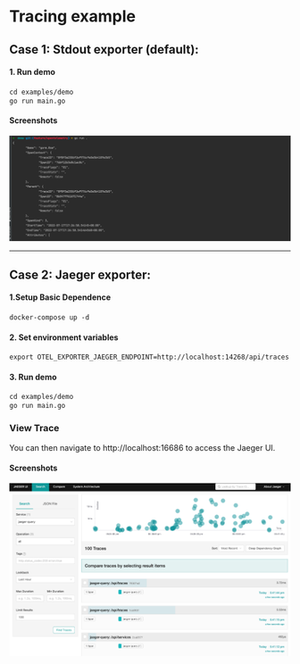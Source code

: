 # Tracing example

## Case 1: Stdout exporter (default):

#### 1. Run demo

```shell 
cd examples/demo
go run main.go
```

#### Screenshots

![stdout.png](static/stdout.png)

---

## Case 2: Jaeger exporter:

#### 1.Setup Basic Dependence

```shell 
docker-compose up -d
```

#### 2. Set environment variables

```shell 
export OTEL_EXPORTER_JAEGER_ENDPOINT=http://localhost:14268/api/traces
```

#### 3. Run demo

```shell 
cd examples/demo
go run main.go
```

### View Trace

You can then navigate to http://localhost:16686 to access the Jaeger UI.

#### Screenshots

![static/jaeger.png](static/jaeger.png)

